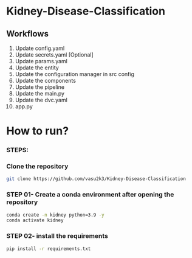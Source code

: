 # Kidney-Disease-Classification

## Workflows

1. Update config.yaml
2. Update secrets.yaml [Optional]
3. Update params.yaml
4. Update the entity
5. Update the configuration manager in src config
6. Update the components
7. Update the pipeline 
8. Update the main.py
9. Update the dvc.yaml
10. app.py

# How to run?
### STEPS:

### Clone the repository
```bash
git clone https://github.com/vasu2k3/Kidney-Disease-Classification
```
### STEP 01- Create a conda environment after opening the repository
```bash
conda create -n kidney python=3.9 -y
conda activate kidney
```

### STEP 02- install the requirements
```bash
pip install -r requirements.txt
```


